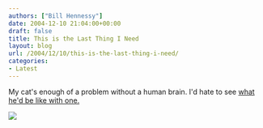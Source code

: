 ```yaml
---
authors: ["Bill Hennessy"]
date: 2004-12-10 21:04:00+00:00
draft: false
title: This is the Last Thing I Need
layout: blog
url: /2004/12/10/this-is-the-last-thing-i-need/
categories:
- Latest
---
```


My cat's enough of a problem without a human brain. I'd hate to see [what he'd be like with one.](https://www.msnbc.msn.com/id/6534243)

![](https://blog.billhennessy.com/aggbug.aspx?PostID=848)

